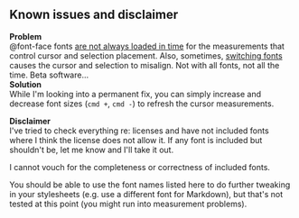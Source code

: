 ## Known issues and disclaimer

**Problem**  
@font-face fonts [are not always loaded in time](https://github.com/atom/atom/issues/4200) for the measurements that control cursor and selection placement.  Also, sometimes, [switching fonts](https://github.com/atom/atom/issues/3201) causes the cursor and selection to misalign. Not with all fonts, not all the time. Beta software...  
**Solution**  
While I'm looking into a permanent fix, you can simply increase and decrease font sizes (`cmd +`, `cmd -`) to refresh the cursor measurements.

**Disclaimer**  
I've tried to check everything re: licenses and have not included fonts where I think the license does not allow it. If any font is included but shouldn't be, let me know and I'll take it out.

I cannot vouch for the completeness or correctness of included fonts.

You should be able to use the font names listed here to do further tweaking in your stylesheets (e.g. use a different font for Markdown), but that's not tested at this point (you might run into measurement problems).
